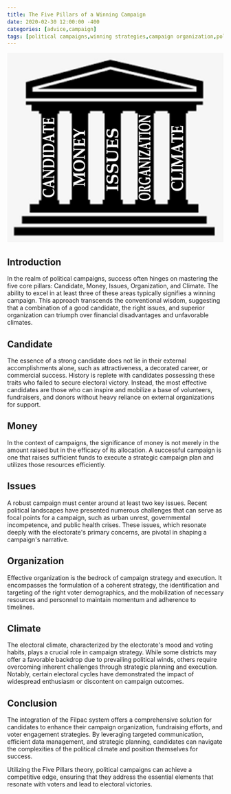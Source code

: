 ```yaml
---
title: The Five Pillars of a Winning Campaign
date: 2020-02-30 12:00:00 -400
categories: [advice,campaign]
tags: [political campaigns,winning strategies,campaign organization,political climate,campaign funding,campaign issues,effective leadership,voter engagement]
---
```



![five-pillars](assets\img\five_pillars.png)

## Introduction

In the realm of political campaigns, success often hinges on mastering the five core pillars: Candidate, Money, Issues, Organization, and Climate. The ability to excel in at least three of these areas typically signifies a winning campaign. This approach transcends the conventional wisdom, suggesting that a combination of a good candidate, the right issues, and superior organization can triumph over financial disadvantages and unfavorable climates.

## Candidate

The essence of a strong candidate does not lie in their external accomplishments alone, such as attractiveness, a decorated career, or commercial success. History is replete with candidates possessing these traits who failed to secure electoral victory. Instead, the most effective candidates are those who can inspire and mobilize a base of volunteers, fundraisers, and donors without heavy reliance on external organizations for support.

## Money

In the context of campaigns, the significance of money is not merely in the amount raised but in the efficacy of its allocation. A successful campaign is one that raises sufficient funds to execute a strategic campaign plan and utilizes those resources efficiently.

## Issues

A robust campaign must center around at least two key issues. Recent political landscapes have presented numerous challenges that can serve as focal points for a campaign, such as urban unrest, governmental incompetence, and public health crises. These issues, which resonate deeply with the electorate's primary concerns, are pivotal in shaping a campaign's narrative.

## Organization

Effective organization is the bedrock of campaign strategy and execution. It encompasses the formulation of a coherent strategy, the identification and targeting of the right voter demographics, and the mobilization of necessary resources and personnel to maintain momentum and adherence to timelines.

## Climate

The electoral climate, characterized by the electorate's mood and voting habits, plays a crucial role in campaign strategy. While some districts may offer a favorable backdrop due to prevailing political winds, others require overcoming inherent challenges through strategic planning and execution. Notably, certain electoral cycles have demonstrated the impact of widespread enthusiasm or discontent on campaign outcomes.

## Conclusion

The integration of the Filpac system offers a comprehensive solution for candidates to enhance their campaign organization, fundraising efforts, and voter engagement strategies. By leveraging targeted communication, efficient data management, and strategic planning, candidates can navigate the complexities of the political climate and position themselves for success.

Utilizing the Five Pillars theory, political campaigns can achieve a competitive edge, ensuring that they address the essential elements that resonate with voters and lead to electoral victories.
